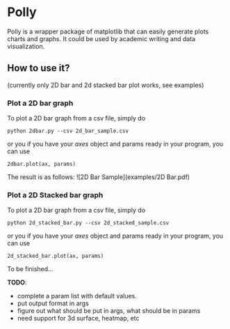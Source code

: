 # Polly
Polly is a wrapper package of matplotlib that can easily generate plots charts and graphs. It could be used by academic writing and data visualization. 

## How to use it?

(currently only 2D bar and 2d stacked bar plot works, see examples)

### Plot a 2D bar graph

To plot a 2D bar graph from a csv file, simply do
```
python 2dbar.py --csv 2d_bar_sample.csv
```

or you if you have your *axes* object and params ready in your program, you can use
```
2dbar.plot(ax, params)
```

The result is as follows:
![2D Bar Sample](examples/2D Bar.pdf)

### Plot a 2D Stacked bar graph

To plot a 2D bar graph from a csv file, simply do
```
python 2d_stacked_bar.py --csv 2d_stacked_sample.csv
```

or you if you have your *axes* object and params ready in your program, you can use
```
2d_stacked_bar.plot(ax, params)
```

To be finished...

**TODO**: 

- complete a param list with default values.
- put output format in args
- figure out what should be put in args, what should be in params
- need support for 3d surface, heatmap, etc

